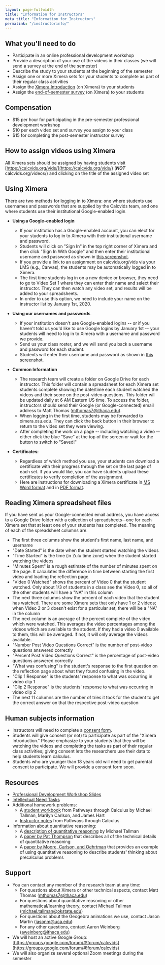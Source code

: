 ```yaml
---
layout: page-fullwidth
title: "Information for Instructors"
meta_title: "Information for Instructors"
permalink: "/instructorinfo/"
---
```


What you'll need to do
-----------------------
- Participate in an online professional development workshop
- Provide a description of your use of the videos in their classes (we will send a survey at the end of the semester)
- Describe the study to your students at the beginning of the semester
- Assign one or more Ximera sets for your students to complete as part of their regular class activities
- Assign the [Ximera Introduction](https://ximera.osu.edu/calcvids2019/intro/intro) (on Ximera) to your students
- Assign the [end-of-semester survey](https://ximera.osu.edu/calcvids2019/survey/survey) (on Ximera) to your students

Compensation
-----------------------
- $15 per hour for participating in the pre-semester professional development workshop
- $10 per each video set and survey you assign to your class
- $15 for completing the post-semester instructor survey


How to assign videos using Ximera
----------------------------------
All Ximera sets should be assigned by having students visit [https://calcvids.org/vids/](https://calcvids.org/vids/) (**_NOT_** calcvids.org/videos/) and clicking on the title of the assigned video set


Using Ximera
------------
   There are two methods for logging in to Ximera: one where students use usernames and passwords that are supplied by the Calcvids team, and one where students use their institutional Google-enabled login.

- **Using a Google-enabled login**
  - If your institution has a Google-enabled account, you can elect for your students to log in to Ximera with their institutional username and password.
  - Students will click on "Sign In" in the top right corner of Ximera and then click "Sign In With Google" and then enter their institutional username and password as shown in [this screenshot](Logging_in_to_Ximera_Google.png).
  - If you provide a link to an assignment on calcvids.org/vids via your LMS (e.g., Canvas), the students may be automatically logged in to Ximera.
  - The first time students log in on a new device or browser, they need to go to Video Set 1 where they can enter their name and select their instructor. They can then watch any video set, and results will be added to your spreadsheets.
  - In order to use this option, we need to include your name on the instructor list by January 1st, 2020.

- **Using our usernames and passwords**
  - If your institution doesn't use Google-enabled logins -- or if you haven't told us you'd like to use Google logins by January 1st -- your students will need to log in to Ximera with a username and password we provide.
  - Send us your class roster, and we will send you back a username and password for each student.
  - Students will enter their username and password as shown in [this screenshot](Logging_in_to_Ximera.png).

- **Common Information**
  - The research team will create a folder on Google Drive for each instructor. This folder will contain a spreadsheet for each Ximera set students complete showing the date/time each student watched the videos and their score on the post-video questions. This folder will be updated daily at 6 AM Eastern US time. To access the folder, instructors should send their Google (or Google-connected) email address to Matt Thomas (<mthomas7@ithaca.edu>).
  - When logging in the first time, students may be forwarded to ximera.osu.edu. They can click the back button in their browser to return to the video set they were viewing.
  - After completing the work on a page -- including watching a video -- either click the blue "Save" at the top of the screen or wait for the button to switch to "Saved!"

- **Certificates**:
  - Regardless of which method you use, your students can download a certificate with their progress through the set on the last page of each set. If you would like, you can have students upload these certificates to verify completion of the assignment.
  - Here are instructions for downloading a Ximera certificate in [MS Word format](Ximera_Certificate_Instructions.docx) and in [PDF format](Ximera_Certificate_Instructions.pdf).


Reading Ximera spreadsheet files
--------------------
If you have sent us your Google-connected email address, you have access to a Google Drive folder with a collection of spreadsheets--one for each Ximera set that at least one of your students has completed. The meaning of each of the spreadsheet columns are:
 - The first three columns show the student's first name, last name, and username
- "Date Started" is the date when the student started watching the videos
- "Time Started" is the time (in Zulu time zone) when the student started watching the videos
- "Minutes Spent" is a rough estimate of the number of minutes spent on the page. It calculates the difference in time between starting the first video and loading the reflection page.
 - "Video 0 Watched" shows the percent of Video 0 that the student watched. Only about 1/3 of students in a class see the Video 0, so all of the other students will have a "NA" in this column
 - The next three columns show the percent of each video that the student has watched. There are some Ximera sets that only have 1 or 2 videos; when Video 2 or 3 doesn't exist for a particular set, there will be a "NA" in the column
- The next column is an average of the percent complete of the video which were watched. This averages the video percentages among the videos which are available to the student. If they had a video 0 available to them, this will be averaged. If not, it will only average the videos available.
- "Number Post Video Questions Correct" is the number of post-video questions answered correctly
- "Percent Post Video Questions Correct" is the percentage of post-video questions answered correctly
- "What was confusing" is the student's response to the first question on the reflection page about what they found confusing in the video.
- "Clip 1 Response" is the students' response to what was occurring in video clip 1
- "Clip 2 Response" is the students' response to what was occurring in video clip 2
- The next 11 columns are the number of tries it took for the student to get the correct answer on that the respective post-video question


Human subjects information
--------------------------
- Instructors will need to complete a [consent form](Instructor_Informed_Consent-Fillable.pdf).
- Students will give consent (or not) to participate as part of the "Ximera Introduction." Please emphasize to your students that they will be watching the videos and completing the tasks as part of their regular class activities; giving consent lets the researchers use their data to help students learn calculus.
- Students who are younger than 18 years old will need to get parental consent to participate. We will provide a consent form soon.


Resources
---------
- [Professional Development Workshop Slides](Professional_Development.pptx)
- [Intellectual Need Tasks](Intellectual_Need_Tasks.docx)
- Additional homework problems:
  - A [student workbook](Pathways_Calculus_Student.pdf) from Pathways through Calculus by Michael Tallman, Marilyn Carlson, and James Hart
  - [Instructor notes](Pathways_Calculus_Instructor.pdf) from Pathways through Calculus
- Information about quantitative reasoning:
  - A [description of quantitative reasoning](Quantitative_and_Covariational_Reasoning.pdf) by Michael Tallman
  - A [paper by Pat Thompson](http://bit.ly/18OpUu0) that describes all of the technical details of quantitative reasoning
  - A [paper by Moore, Carlson, and Oehrtman](http://sigmaa.maa.org/rume/crume2009/Moore1_LONG.pdf) that provides an example of using quantitative reasoning to describe students' thinking about precalculus problems


Support
-------
- You can contact any member of the research team at any time:
  - For questions about Ximera or other technical aspects, contact Matt Thomas (<mthomas7@ithaca.edu>)
  - For questions about quantitative reasoning or other mathematical/learning theory, contact Michael Tallman (<michael.tallman@okstate.edu>)
  - For questions about the Geogebra animations we use, contact Jason Martin (<jasonm@uca.edu>)
  - For any other questions, contact Aaron Weinberg (<aweinberg@ithaca.edu>)
- We will host an active Google Group: [https://groups.google.com/forum/#!forum/calcvids](https://groups.google.com/forum/#!forum/calcvids)
- We will also organize several optional Zoom meetings during the semester
